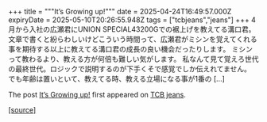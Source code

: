 +++
title = """It’s Growing up!"""
date = 2025-04-24T16:49:57.000Z
expiryDate = 2025-05-10T20:26:55.948Z
tags = ["tcbjeans","jeans"]
+++
4月から入社の広瀬君にUNION SPECIAL43200Gでの裾上げを教えてる溝口君。 文章で書くと紛らわしいけどこういう時間って、広瀬君がミシンを覚えてくれる事を期待する以上に教えてる溝口君の成長の良い機会だったりします。 ミシンって教わるより、教える方が何倍も難しい気がします。 私なんて見て覚えろ世代の最終世代。ロジックで説明するのが下手くそで感覚でしか伝えれてません。 でも年齢は置いといて、教えてる時、教える立場になる事が1番の \[…\]

The post [It’s Growing up!](http://tcbjeans.com/2025/04/25/52142) first appeared on [TCB jeans](http://tcbjeans.com).

[[source]](http://tcbjeans.com/2025/04/25/52142)
